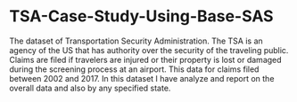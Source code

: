 # TSA-Case-Study-Using-Base-SAS

The dataset of Transportation Security Administration. The TSA is an agency of the US that has authority over the security of the traveling public.
Claims are filed if travelers are injured or their property is lost or damaged during the screening process at an airport.
This data for claims filed between 2002 and 2017.
In this dataset I have analyze and report on the overall data and also by any specified state.

 
